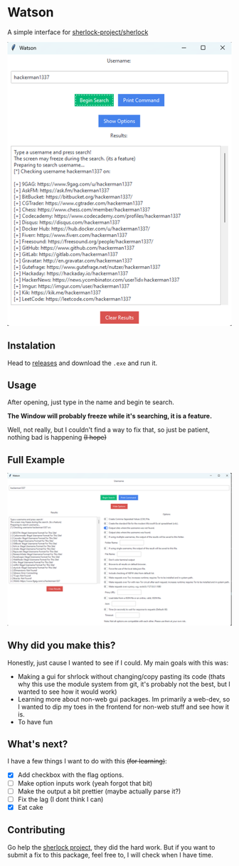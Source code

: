 # Watson
 
A simple interface for [sherlock-project/sherlock](https://github.com/sherlock-project/sherlock)

![Example](https://github.com/lopoi/watson/blob/main/example.png?raw=true)

## Instalation

Head to [releases](https://github.com/Lopoi/watson/releases) and download the `.exe` and run it.

## Usage

After opening, just type in the name and begin te search.

**The Window will probably freeze while it's searching, it is a feature.**

Well, not really, but I couldn't find a way to fix that, so just be patient, nothing bad is happening ~~(I hope)~~

## Full Example

![FullExample](https://github.com/lopoi/watson/blob/main/full_example.png?raw=true)

## Why did you make this?

Honestly, just cause I wanted to see if I could. My main goals with this was:

* Making a gui for shrlock without changing/copy pasting its code (thats why this use the module system from git, it's probably not the best, but I wanted to see how it would work)
* Learning more about non-web gui packages. Im primarily a web-dev, so I wanted to dip my toes in the frontend for non-web stuff and see how it is.
* To have fun

## What's next?

I have a few things I want to do with this ~~(for learning)~~:

- [x] Add checkbox with the flag options.
- [ ] Make option inputs work (yeah forgot that bit)
- [ ] Make the output a bit prettier (maybe actually parse it?)
- [ ] Fix the lag (I dont think I can)
- [x] Eat cake

## Contributing

Go help the [sherlock project](https://github.com/sherlock-project), they did the hard work. But if you want to submit a fix to this package, feel free to, I will check when I have time.
